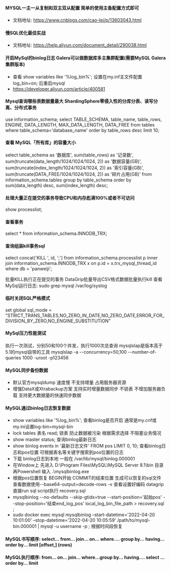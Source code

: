 #### MYSQL一主一从复制和双主双从配置  简单的使用主备配置方式即可

- 文档地址: https://www.cnblogs.com/cao-lei/p/13603043.html

#### 慢SQL优化最佳实战

- 文档地址: https://help.aliyun.com/document_detail/290038.html

#### 开启MySql的binlog日志   Galera可以做数据库多主集群配置(需要MySQL Galera集群版本)

- 查看 show variables like '%log_bin%'; 设置在my.inf主文件配置 log_bin=on; 后重启mysql
- https://developer.aliyun.com/article/400581

#### Mysql查询哪些表数据量最大  ShardingSphere零侵入性的分库分表、读写分离、分布式事务

use information_schema;
select TABLE_SCHEMA, table_name, table_rows, ENGINE, DATA_LENGTH, MAX_DATA_LENGTH, DATA_FREE
from tables
where table_schema='database_name'
order by table_rows desc
limit 10;

#### 查看 MySQL「所有库」的容量大小

select
    table_schema as '数据库',
    sum(table_rows) as '记录数',
    sum(truncate(data_length/1024/1024/1024, 2)) as '数据容量(GB)',
    sum(truncate(index_length/1024/1024/1024, 2)) as '索引容量(GB)',
    sum(truncate(DATA_FREE/1024/1024/1024, 2)) as '碎片占用(GB)'
from information_schema.tables
group by table_schema
order by sum(data_length) desc, sum(index_length) desc;

#### 处理大量正在提交的事务导致CPU和内存彪满100%或者不可访问

show processlist;

#### 查看事务

select * from information_schema.INNODB_TRX;

#### 查询组装kill事务sql

select concat('KILL ', id, ';')
from information_schema.processlist p
inner join information_schema.INNODB_TRX x on p.id = x.trx_mysql_thread_id
where db = 'panweiji';

批量KILL执行正在提交的事务
DataGrip批量导出CSV格式数据批量执行kill
查看MySql运行日志:  sudo grep mysql /var/log/syslog

#### 临时关闭SQL严格模式

set global sql_mode = "STRICT_TRANS_TABLES,NO_ZERO_IN_DATE,NO_ZERO_DATE,ERROR_FOR_DIVISION_BY_ZERO,NO_ENGINE_SUBSTITUTION"

#### MySql压力性能测试

执行一次测试，分别50和100个并发，执行1000次总查询  mysqlslap是版本高于5.1的mysql自带的工具
mysqlslap -a --concurrency=50,100 --number-of-queries 1000  -uroot -p123456

#### MySQL同步备份数据

- 默认官方mysqldump 速度慢 不支持增量 占用服务器资源
- 增强DataX或Xtrabackup方案 支持实时增量数据同步 不锁表 不增加服务器负载 支持更大数据量的快速同步数据

#### MySQL通过binlog日志恢复数据

- show variables like '%log_bin%';  查看binlog是否开启 通常是my.cnf或my.ini设置log-bin=mysql-bin
- lock tables 表名 read;  锁表 防止数据被污染  根据需求选择 不阻塞业务情况    
- show master status;  查询binlog最新日志
- show binlog events in '最新日志文件'  FROM pos LIMIT 0, 10;  查看binlog日志和pos位置  可根据表名等关键字搜索到pos位置的日志
- 下载 binlog日志到本地 一般在 /var/lib/mysql/binlog.000001
- 在Window上 先进入 D:\Program Files\MySQL\MySQL Server 8.1\bin 目录 再Powershell 输入  .\mysqlbinlog.exe
- 根据pos位置恢复 BEGIN开始  COMMIT的结束位置  生成可以恢复的sql文件 查看数据使用--base64-output=decode-rows -v 查看设置好编码  datagrip 直接run sql script执行 recovery.sql
- mysqlbinlog --no-defaults --skip-gtids=true --start-position='起始pos' --stop-position='结束end_log_pos' local_log_bin_file_path > recovery.sql ; 
- sudo docker exec mysql mysqlbinlog –start-datetime='2022-04-20 10:01:00' –stop-datetime='2022-04-20 10:05:59' /path/to/mysql-bin.000001 | mysql -u username -p ;  根据时间段恢复

####  MySQL书写顺序: select... from... join... on... where.... group by... having... order by... limit [offset,] (rows)
####  MySQL执行顺序: from...  on... join... where...group by... having.... select ... order by... limit